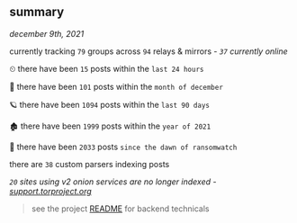 
## summary
_december 9th, 2021_

currently tracking `79` groups across `94` relays & mirrors - _`37` currently online_

⏲ there have been `15` posts within the `last 24 hours`

🦈 there have been `101` posts within the `month of december`

🪐 there have been `1094` posts within the `last 90 days`

🏚 there have been `1999` posts within the `year of 2021`

🦕 there have been `2033` posts `since the dawn of ransomwatch`

there are `38` custom parsers indexing posts

_`20` sites using v2 onion services are no longer indexed - [support.torproject.org](https://support.torproject.org/onionservices/v2-deprecation/)_

> see the project [README](https://github.com/thetanz/ransomwatch#ransomwatch--) for backend technicals

